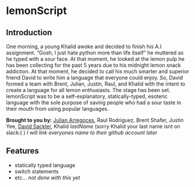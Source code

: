 # lemonScript
## Introduction
One morning, a young Khalid awoke and decided to finish his A.I assignment. “Gosh, I just hate python more than life itself” he muttered as he typed with a sour face. At that moment, he looked at the lemon pulp he has been collecting for the past 5 years due to his midnight lemon snack addiction. At that moment, he decided to call his much smarter and superior friend David to write him a language that everyone could enjoy. So, David formed a team with Brent, Julian, Justin, Raul, and Khalid with the intent to create a language for all lemon enthusiasts.
The stage has been set. lemonScript was to be a self-explanatory, statically-typed, esoteric language with the sole purpose of saving people who had a sour taste in their mouth from using popular languages. 

**Brought to you by:** [Julian Arregoces](https://github.com/Jarregoc), Raul Rodriguez, Brent Shafer, Justin Yee, [David Sackler](https://github.com/Dsackler), Khalid *lastName* (sorry Khalid your last name isnt on slack:( )
*I will link everyones name to their github account later*

## Features
- statically typed language
- switch statements
- etc... *not done with this yet*


